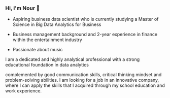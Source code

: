 ### Hi, i'm Nour 👋 



* Aspiring business data scientist who is currently studying a Master of Science in Big Data Analytics for Business

* Business management background and 2-year experience in finance within the entertainment industry

* Passionate about music

I am a dedicated and highly analytical professional with a strong educational foundation in data analytics 

complemented by good communication skills, critical thinking mindset and problem-solving abilities. I am looking for a job in an innovative company, where I can apply the skills that I acquired through my school education and work experience.
